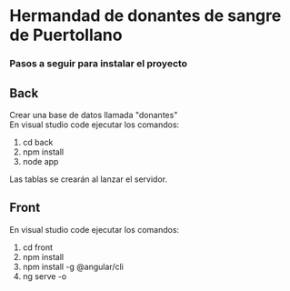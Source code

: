 # Hermandad de donantes de sangre de Puertollano

### Pasos a seguir para instalar el proyecto
## Back
Crear una base de datos llamada "donantes"<br />
En visual studio code ejecutar los comandos:
  1. cd back
  2. npm install
  3. node app

Las tablas se crearán al lanzar el servidor.

## Front
En visual studio code ejecutar los comandos:
  1. cd front
  2. npm install
  3. npm install -g @angular/cli
  4. ng serve -o

